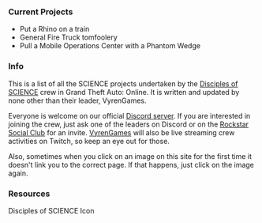 ### Current Projects
* Put a Rhino on a train
* General Fire Truck tomfoolery
* Pull a Mobile Operations Center with a Phantom Wedge

### Info
This is a list of all the SCIENCE projects undertaken by the [Disciples of SCIENCE](https://socialclub.rockstargames.com/crew/disciples_of_science) crew in Grand Theft Auto: Online. It is written and updated by none other than their leader, <span>VyrenGames</span>.

Everyone is welcome on our official [Discord server](https://discord.gg/4GHBDpf). If you are interested in joining the crew, just ask one of the leaders on Discord or on the [Rockstar Social Club](https://socialclub.rockstargames.com/crew/disciples_of_science) for an invite. [VyrenGames](https://www.twitch.tv/vyrengames) will also be live streaming crew activities on Twitch, so keep an eye out for those.

Also, sometimes when you click on an image on this site for the first time it doesn't link you to the correct page. If that happens, just click on the image again.

### Resources
Disciples of SCIENCE Icon